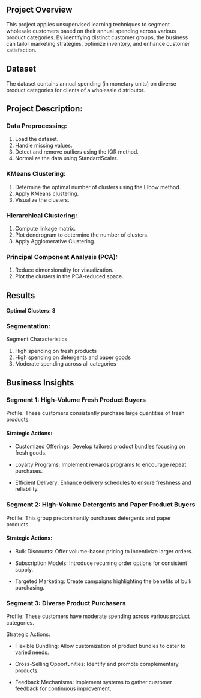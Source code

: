 

## Project Overview
This project applies unsupervised learning techniques to segment wholesale customers based on their annual spending across various product categories. By identifying distinct customer groups, the business can tailor marketing strategies, optimize inventory, and enhance customer satisfaction.
## Dataset
The dataset contains annual spending (in monetary units) on diverse product categories for clients of a wholesale distributor.
## Project Description:
### Data Preprocessing:

1. Load the dataset.
2. Handle missing values.
3. Detect and remove outliers using the IQR method.
4. Normalize the data using StandardScaler.

### KMeans Clustering:

1. Determine the optimal number of clusters using the Elbow method.
2. Apply KMeans clustering.
3. Visualize the clusters.

### Hierarchical Clustering:

1. Compute linkage matrix.
2. Plot dendrogram to determine the number of clusters.
3. Apply Agglomerative Clustering.

### Principal Component Analysis (PCA):

1. Reduce dimensionality for visualization.
2. Plot the clusters in the PCA-reduced space.

## Results

#### Optimal Clusters: 3

### Segmentation:

Segment	Characteristics
1. High spending on fresh products
2. High spending on detergents and paper goods
3. Moderate spending across all categories


## Business Insights

### Segment 1: High-Volume Fresh Product Buyers

Profile: These customers consistently purchase large quantities of fresh products.

#### Strategic Actions:

- Customized Offerings: Develop tailored product bundles focusing on fresh goods.

- Loyalty Programs: Implement rewards programs to encourage repeat purchases.

- Efficient Delivery: Enhance delivery schedules to ensure freshness and reliability.

### Segment 2: High-Volume Detergents and Paper Product Buyers

Profile: This group predominantly purchases detergents and paper products.

#### Strategic Actions:

- Bulk Discounts: Offer volume-based pricing to incentivize larger orders.

- Subscription Models: Introduce recurring order options for consistent supply.

- Targeted Marketing: Create campaigns highlighting the benefits of bulk purchasing.

### Segment 3: Diverse Product Purchasers

Profile: These customers have moderate spending across various product categories.

Strategic Actions:

- Flexible Bundling: Allow customization of product bundles to cater to varied needs.

- Cross-Selling Opportunities: Identify and promote complementary products.

- Feedback Mechanisms: Implement systems to gather customer feedback for continuous improvement.